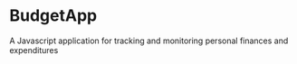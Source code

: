 # BudgetApp
A Javascript application for tracking and monitoring personal finances and expenditures
